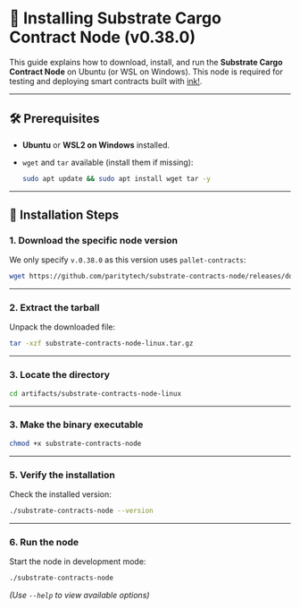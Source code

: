 # 📄 Installing Substrate Cargo Contract Node (v0.38.0)

This guide explains how to download, install, and run the **Substrate Cargo Contract Node** on Ubuntu (or WSL on Windows). This node is required for testing and deploying smart contracts built with [ink!](https://use.ink).

---

## 🛠 Prerequisites

* **Ubuntu** or **WSL2 on Windows** installed.
* `wget` and `tar` available (install them if missing):

  ```bash
  sudo apt update && sudo apt install wget tar -y
  ```

---

## 🚀 Installation Steps

### 1. Download the specific node version

We only specify `v.0.38.0` as this version uses `pallet-contracts`:

```bash
wget https://github.com/paritytech/substrate-contracts-node/releases/download/v0.38.0/substrate-contracts-node-linux.tar.gz
```

---

### 2. Extract the tarball

Unpack the downloaded file:

```bash
tar -xzf substrate-contracts-node-linux.tar.gz
```

---

### 3. Locate the directory

```bash
cd artifacts/substrate-contracts-node-linux
```

---

### 3. Make the binary executable

```bash
chmod +x substrate-contracts-node
```

---

### 5. Verify the installation

Check the installed version:

```bash
./substrate-contracts-node --version
```

---

### 6. Run the node

Start the node in development mode:

```bash
./substrate-contracts-node
```

*(Use `--help` to view available options)*
